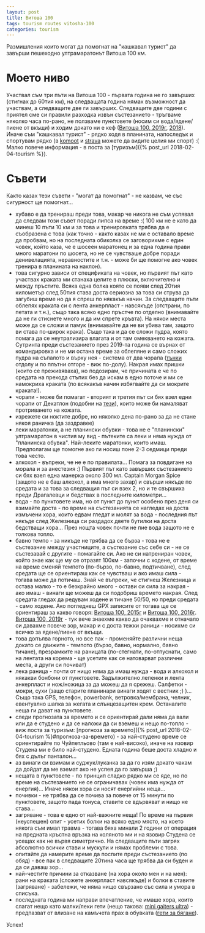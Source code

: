 ```yaml
---
layout: post
title: Витоша 100
tags: tourism routes vitosha-100
categories: tourism
---
```

Размишления които могат да помогнат на "кашкавал турист" да завърши пешеходно ултрамаратонът Витоша 100 км.

# Моето ниво

Участвал съм три пъти на Витоша 100 - първата година не го завърших (стигнах до 60тия км), на следващата година нямах възможност да участвам, а следващите две ги завърших. Следващите две години с приятел сме си правили разходка извън състезанието - тръгваме няколко часа по-рано, не ползваме пунктовете (носим си вода/ядене/пиене от вкъщи) и ходим докато ни е кеф ([Витоша 100, 2019г](https://www.komoot.com/tour/76477208/zoom), [2018](https://www.komoot.com/tour/36521344/zoom)). Иначе съм "кашкавал турист" - рядко ходя в планината, напоследък и спортувам рядко (в [komoot](https://www.komoot.com/user/451563390370/tours?type=recorded) и [strava](https://www.strava.com/athletes/8125074) можете да видите целия ми спорт) :( Малко повече информация - в поста за [туризъм]({% post_url 2018-02-04-tourism %}).

# Съвети

Както казах тези съвети - "могат да помогнат" - не казвам, че със сигурност ще помогнат...

- хубаво е да тренираш преди това, макар че никога не съм успявал да следвам този съвет поради липса на време :( 100 км не е като да минеш 10 пъти 10 км и за това и тренировката трябва да е съобразена с това (как точно - както казах не ми е оставало време да пробвам, но на последната обиколка се заговорихме с един човек, който каза, че е шосеен маратонец и за една година прави много маратони по шосета, но не се чувстваше добре поради денивелацията, неравностите и т.н. - може би ще помогне ако човек тренира в планината на наклон).
- това сигурно зависи от спецификата на човек, но първият път като участвах краката ми станаха целите в плюски, включително и между пръстите. Всяка една болка която се появи след 20тия километър след 50тия става доста сериозна за това си струва да загубиш време но да я спреш по някакъв начин. За следващите пъти облепях краката си с лента анкерпласт - навсякъде (отстрани, по петата и т.н.), също така всяко едно пръстче по отделно (внимавайте да не ги стиснете много и да им спрете кръвта). На някои места може да се сложи и памук (внимавайте да не ви убива там, защото ви става по-широк крака). Също така и да се сложи пудра, която помага да се неутрализира влагата и от там омекването на кожата. Сутринта преди състезанието през 2019-та година се върнах от командировка и не ми остана време за облепяне и само сложих пудра на съпалото и върху нея - система от два чорапа ([тънки](https://www.varriosport.bg/komplekt-sportni-chorapi-baselayer-pathfinder.html) отдолу и по плътни отгоре - виж по-долу). Накрая имах пришки (които се преживяваха), но подозирам, че причината е че по средата на прехода стъпих без да искам в едно поточе и ми се намокриха краката (по всякакъв начин избягвайте да си мокрите краката!).
- чорапи - може би помагат - вторият и третия път си бях взел едни чорапи от Декатлон (подобни на [тези](https://www.decathlon.bg/chorapi-za-prehodi-nh500-mid-x2-id_8358985.html)), които може би намаляват протриването на кожата.
- изрежете си ноктите добре, но няколко дена по-рано за да не стане някоя раничка (да заздравее)
- леки маратонки, а не планински обувки - това не е "планински" ултрамаратон в чистия му вид - пътеките са леки и няма нужда от "планинска обувка". Най-леките маратонки, които имаш. Предполагам ще помогне ако ги носиш поне 2-3 седмици преди това често.
- алкохол - въпреки, че не е по правилата... Помага за повдигане на морала и за анестезия :) Първият път като завърших състезанието си бях взел една манерка около 300 мл. Captain Morgan Spice (защото не е баш алкохол, а има много захар) и свърши някъде по средата и за това за следващия път си взех 2, но и те свършиха преди Драгалевци и бедствах в последните километри...
- вода - по пунктовете има, но от пункт до пункт особено през деня си взимайте доста - по време на състезанията се нагледах на доста измъчени хора, които едвам гледат и молят за вода - последния път някъде след Железница си раздадох двете бутилки на доста бедстващи хора... През нощта човек почти не пие вода защото не е толкова топло.
- бавно темпо - за никъде не трябва да се бърза - това не е състезание между участниците, а състезание със себе си - не се състезавай с другите - помагайте си. Ако не си натрениран човек, който знае как ще му се отразят 100км - започни с ходене, от време на време сменяй темпото (по-бързо, по-бавно, подтичване), след средата ще се ориентираш как се чувстваш и ако имаш сила - тогава може да потичаш. Знай че въпреки, че стигнеш Железница и остава малко - то е безкрайно много - остави си сила за накрая - ако имаш - винаги ще можеш да си подобриш времето накрая. След средата гледах да редувам ходене и тичане 50/50, но преди средата - само ходене. Ако погледнеш GPX записите от тогава ще се ориентираш за какво говоря: [Витоша 100, 2015г](https://www.komoot.com/tour/18225631) и [Витоша 100, 2016г](https://www.komoot.com/tour/18515944). [Витоша 100, 2019г](https://www.komoot.com/tour/76477208/zoom) - тук вече знаехме какво да очаквахме и отначало си давахме повече зор, макар и с доста тежки раници - носихме си всичко за ядене/пиене от вкъщи.
- това допълва горното, но все пак - променяйте различни неща докато се движите - темпото (бързо, бавно, нормално, бавно тичане), презрамките на раницата (по-стегнати, по-отпуснати, само на лентата на корема - ще усетите как се натоварват различни места, а други си почиват)
- лека раница - почти от нищо няма да имаш нужда - вода и алкохол и някакви бонбони от пунктовете. Задължително лепенки и лента анкерпласт и нож/ножица за да можеш да я срежеш. Салфетки - мокри, сухи (защо старите планинари винаги ходят с вестник ;) )... Също така GPS, телефон, powerbank, ветровка/мембрана, челник, евентуално шапка за жегата и слънцезащитен крем. Останалите неща ги дават на пунктовете.
- следи прогнозата за времето и се ориентирай дали няма да вали или да е студено и да се наложи да си вземеш и нещо по-топло - виж поста за туризъм: [прогноза за времето]({% post_url 2018-02-04-tourism %}#прогноза-за-времето) - за най-студено време се ориентирайте по Чуйпетльово (там е най-високо), иначе на язовир Студена ми е било най-студено. Едната година беше доста хладно и бях с дълъг панталон...
- аз винаги си взимам и суджук/луканка за да го изям докато чакам да дойдат да ме вземат ако не успея да го завърша ;)
- нещата в пунктовете - по принцип сладко рядко ми се яде, но по време на състезанието не се ограничавах (човек има нужда от енергия)... Иначе някои хора си носят енергийни неща...
- почивки - не трябва да се почива за повече от 15 минути по пунктовете, защото пада тонуса, ставите се вдървяват и нищо не става...
- загряване - това е едно от най-важните неща! По време на първия (неуспешен) опит - усетих болки на всяко едно място, на което някога съм имал травма - тогава бяха минали 2 години от операция на предната кръстна връзка на коляното ми и на язовир Студена се усещах как не вървя симетрично. На следващите пъти загрях абсолютно всички стави и мускули и нямах проблеми с това.
- опитайте да намерите време да поспите преди състезанието (по обяд) - все пак в следващите 20тина часа ще трябва да си буден и да си даваш зор...
- най-честите причини за отказване (на хора около мен и на мен): рани на краката (сложете анкерпласт навсякъде) и болки в ставите (загряване) - забележи, че няма нищо свързано със сила и умора в списъка.
- последната година ми направи впечатление, че имаше хора, които слагат нещо като малки/леки гети (нещо такова: [mini gaiters ultra](https://www.skisharki.bg/p582-raidlight-mini-gaiters-ultra/kategoriya=aksesoari/pol=uni/cvyat=black/razmer=one)) - предпазват от влизане на камъчета прах в обувката ([гети за бягане](https://basecamp-shop.com/search/gaiter)).

Успех!

